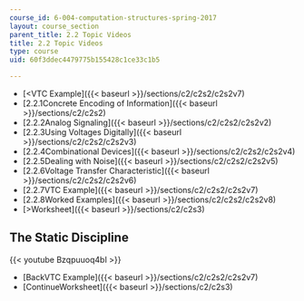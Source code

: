 ```yaml
---
course_id: 6-004-computation-structures-spring-2017
layout: course_section
parent_title: 2.2 Topic Videos
title: 2.2 Topic Videos
type: course
uid: 60f3ddec4479775b155428c1ce33c1b5

---
```


*   [<VTC Example]({{< baseurl >}}/sections/c2/c2s2/c2s2v7)
*   [2.2.1Concrete Encoding of Information]({{< baseurl >}}/sections/c2/c2s2)
*   [2.2.2Analog Signaling]({{< baseurl >}}/sections/c2/c2s2/c2s2v2)
*   [2.2.3Using Voltages Digitally]({{< baseurl >}}/sections/c2/c2s2/c2s2v3)
*   [2.2.4Combinational Devices]({{< baseurl >}}/sections/c2/c2s2/c2s2v4)
*   [2.2.5Dealing with Noise]({{< baseurl >}}/sections/c2/c2s2/c2s2v5)
*   [2.2.6Voltage Transfer Characteristic]({{< baseurl >}}/sections/c2/c2s2/c2s2v6)
*   [2.2.7VTC Example]({{< baseurl >}}/sections/c2/c2s2/c2s2v7)
*   [2.2.8Worked Examples]({{< baseurl >}}/sections/c2/c2s2/c2s2v8)
*   [\>Worksheet]({{< baseurl >}}/sections/c2/c2s3)

The Static Discipline
---------------------

{{< youtube Bzqpuuoq4bI >}}

*   [BackVTC Example]({{< baseurl >}}/sections/c2/c2s2/c2s2v7)
*   [ContinueWorksheet]({{< baseurl >}}/sections/c2/c2s3)